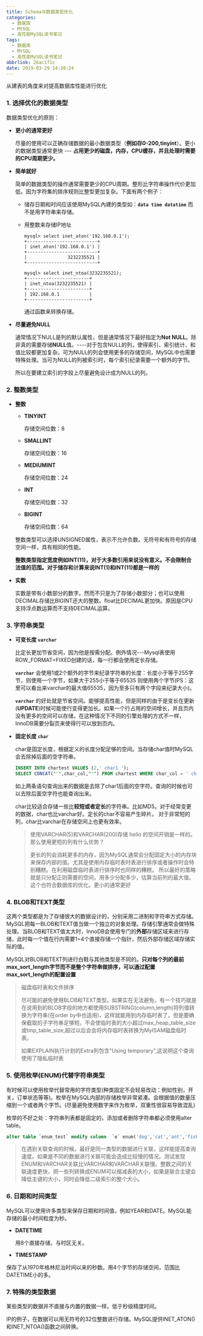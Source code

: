 ```yaml
---
title: Schema与数据类型优化
categories:
  - 数据库
  - MYSQL
  - 高性能MySQL读书笔记
tags:
  - 数据库
  - MYSQL
  - 高性能MySQL读书笔记
abbrlink: 26ac1f1c
date: 2019-03-29 14:28:24
---
```

从建表的角度来对提高数据库性能进行优化

### 1. 选择优化的数据类型

数据类型优化的原则：

- **更小的通常更好**

  尽量的使用可以正确存储数据的最小数据类型（**例如存0-200,tinyint**）。更小的数据类型通常更快 --- **占用更少的磁盘，内存，CPU缓存，并且处理时需要的CPU周期更少。**

- **简单就好**

  简单的数据类型的操作通常需要更少的CPU周期。整形比字符串操作代价更加低。因为字符集的排序规则比整型更加复杂。下面有两个例子：

  - 储存日期和时间应该使用MySQL內建的类型如：**`data time datatime`** 而不是用字符串来存储。

  - 用整数来存储IP地址

    ```mysql
    mysql> select inet_aton('192.168.0.1');
    +--------------------------+
    | inet_aton('192.168.0.1') |
    +--------------------------+
    |               3232235521 |
    +--------------------------+
    ```

    ```mysql
    mysql> select inet_ntoa(3232235521);
    +-----------------------+
    | inet_ntoa(3232235521) |
    +-----------------------+
    | 192.168.0.1           |
    +-----------------------+
    ```

    通过函数来转换存储。

- **尽量避免NULL**

  通常情况下NULL是列的默认属性，但是通常情况下最好指定为**Not NULL**。除非真的需要存储**NULL**值。----对于包含NULL的列，使得索引、索引统计、和值比较都更加复杂。可为NULL的列会使用更多的存储空间，MySQL中也需要特殊处理。当可为NULL的列被索引时，每个索引纪录需要一个额外的字节。

  所以在要建立索引的字段上尽量避免设计成为NULL的列。

### 2. 整数类型

- **整数**

  - **TINYINT**

    存储空间位数：8

  - **SMALLINT**

    存储空间位数：16

  - **MEDIUMINT**

    存储空间位数：24

  - **INT**

    存储空间位数：32

  - **BIGINT**

    存储空间位数：64

  整数类型可以选择UNSIGNED属性，表示不允许负数。无符号和有符号的存储空间一样，具有相同的性能。

  **整数类型指定宽度例如INT(11)，对于大多数引用来说没有意义。不会限制合法值的范围。对于储存和计算来说INT(1)和INT(11)都是一样的**

- **实数**

  实数是带有小数部分的数字。然而不只是为了存储小数部分；也可以使用DECIMAL存储比BIGINT还大的整数。float比DECIMAL更加快。原因是CPU支持浮点数运算而不支持DECIMAL运算。

### 3. 字符串类型

- **可变长度 `varchar`**

  比定长更加节省空间，因为他是按需分配。例外情况---Mysql表使用ROW_FORMAT=FIXED创建的话，每一行都会使用定长存储。

  **`varchar`** 会使用1或2个额外的字节来纪录字符串的长度：长度小于等于255字节，则使用一个字节，如果大于255小于等于65535 则使用两个字节(PS：这里可以看出来varchar的最大值65535，因为至多只有两个字段来纪录大小)。

    **`varchar`** 的好处就是节省空间。能够提高性能，但是同样的由于是变长在更新(**UPDATE**)时候可能使行变得更加长。如果一个行占用的空间增长，并且页内没有更多的空间可以存储，在这种情况下不同的引擎处理的方式不一样，InnoDB需要分裂页来使得行可以放到页内。

- **固定长度 `char`**

  char是固定长度，根据定义的长度分配足够的空间。当存储char值时MySQL会去除掉后面的空字符串。

  ```sql
  INSERT INTO chartest VALUES (2,' char1 ');
  SELECT CONCAT("'",char_col,"'") FROM chartest WHERE char_col = ' char1 ';
  ```

  如上两条语句查询出来的数据是去除了char1后面的空字符。查询的时候也可以去除后面空字符也能查询出来。

  char比较适合存储一些比**较短或者定长**的字符串。比如MD5。对于经常变更的数据，char也比varchar好。定长的char不容易产生碎片。 对于非常短的列，char比varchar在存储空间上也更有效率。

  > 使用VARCHAR(5)和VARCHAR(200)存储 hello 的空间开销是一样的。那么使用更短的列有什么优势？
  >
  > 更长的列会消耗更多的内存，因为MySQL通常会分配固定大小的内存块来保存内部的值。尤其是使用内存临时表时表进行排序或者操作时会特别糟糕。在利用磁盘临时表进行排序时也同样的糟糕。
  > 所以最好的策略就是只分配正则需要的空间，用多少分配多少，估算当前列的最大值。这个也符合数据库的优化。更小的通常更好

### 4. BLOB和TEXT类型

这两个类型都是为了存储很大的数据设计的，分别采用二进制和字符串方式存储。MySQL把每一BLOB和TEXT值当做一个独立的对象处理。存储引擎通常会做特殊处理。当BLOB和TEXT值太大时，InnoDB会使用专门的**外部**存储区域来进行存储，此时每一个值在行内需要1~4个直接存储一个指针，然后外部存储区域存储实际的值。

MySQL对BLOB和TEXT列进行白鞋与其他类型是不同的。**只对每个列的最前max_sort_length字节而不是整个字符串做排序，可以通过配置max_sort_length的配置设置**

> 磁盘临时表和文件排序
>
> 尽可能的避免使用BLOB和TEXT类型。如果实在无法避免，有一个技巧就是在说用到的BLOB字段的地方都使用SUBSTRING(column,length)将列值转换为字符串(在order by中也适用)，这样就能用到内存临时表了，但是要确保截取的子字符串足够短。不会使临时表的大小超过max_heap_table_size或tmp_table_size,超过以后会会将内存临时表转换为MyISAM磁盘临时表。
>
> 如果EXPLAIN执行计划的Extra列包含"Using temporary",这说明这个查询使用了隐私临时表

### 5. 使用枚举(ENUM)代替字符串类型

有时候可以使用枚举代替常用的字符类型(种类固定不会轻易改动：例如性别，开关，订单状态等等)。枚举在MySQL内部的存储枚举非常紧凑。会根据值的数量压缩到一个或者两个字节。(尽量避免使用数字来作为枚举，双重性很容易导致混乱)

枚举的不好之处：字符串列表都是固定的，添加或者删除字符串都必须使用alter table。

```sql
alter table `enum_test` modify column  `e` enum('dog','cat','ant','fish');
```

> 在遇到关联查询的时候，最好是同一类型的数据进行关联，这样能提高查询速度。如果是不同的数据进行关联可能会造成比较慢的情况。测试发现ENUM和VARCHAR关联比VARCHAR和VARCHAR关联慢。整数之间的关联速度更快，把一些列转换成ENUM可以缩减表的大小，如果是联合主键会降低主键的大小，同时会降低二级索引的整个大小。

### 6. 日期和时间类型

MySQL可以使用许多类型来保存日期和时间值，例如YEAR和DATE。MySQL能存储的最小时间粒度为秒。

- **DATETIME**

  用8个直接存储，与时区无关。

- **TIMESTAMP**

​      保存了从1970年格林尼治时间以来的秒数。用4个字节的存储空间，范围比DATETIME小的多。

### 7.  特殊的类型数据

某些类型的数据并不直接与内置的数据一样。低于秒级精度时间。

IP的例子，在数据可以用无符号的32位整数进行存储。MySQL提供INET_ATON()和INET_NTOA()函数之间转换。